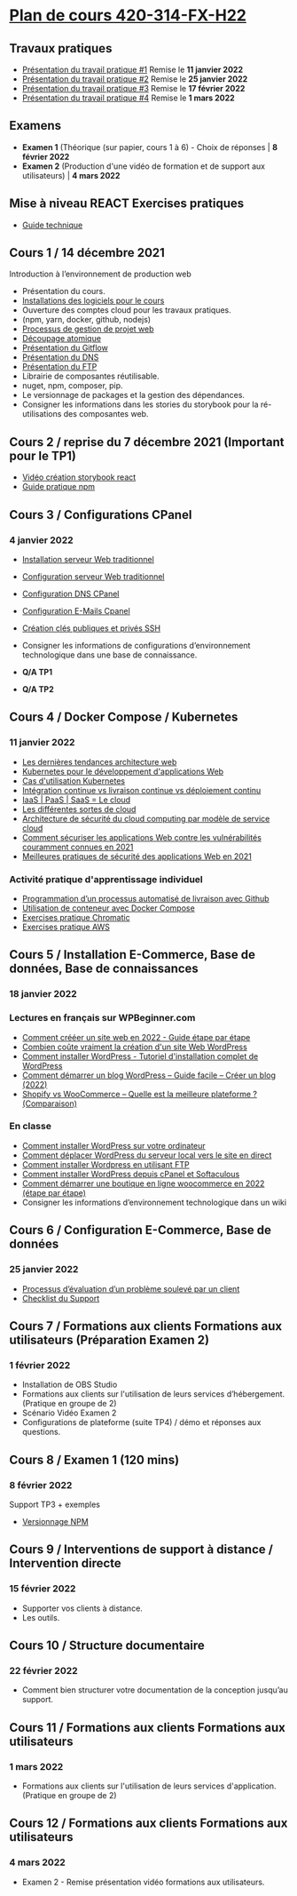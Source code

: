 # [Plan de cours 420-314-FX-H22](https://github.com/PLDubeFormation/420-314-FX-H22/blob/master/Plan%20cours%20420-314-FX%20H22.pdf)

## Travaux pratiques

- [Présentation du travail pratique #1](https://github.com/PLDubeFormation/420-314-FX-H22/blob/master/TP1/420-314-FX-H22-TP1.pdf) Remise le **11 janvier 2022**
- [Présentation du travail pratique #2](https://github.com/PLDubeFormation/420-314-FX-H22/blob/master/TP2/420-314-FX-H22-TP2.pdf) Remise le **25 janvier 2022**
- [Présentation du travail pratique #3](https://github.com/PLDubeFormation/420-314-FX-H22/blob/master/TP3/420-314-FX-H22-TP3.pdf) Remise le **17 février 2022**
- [Présentation du travail pratique #4](https://github.com/PLDubeFormation/420-314-FX-H22/blob/master/TP4/420-314-FX-H22-TP4.pdf) Remise le **1 mars 2022**

## Examens

- **Examen 1** (Théorique (sur papier, cours 1 à 6) - Choix de réponses | **8 février 2022**
- **Examen 2** (Production d'une vidéo de formation et de support aux utilisateurs) | **4 mars 2022**

## Mise à niveau REACT Exercises pratiques

- [Guide technique](https://github.com/PLDubeFormation/blueprintjs-with-react)

## Cours 1 / 14 décembre 2021 ## 
Introduction à l’environnement de production web

- Présentation du cours.
- [Installations des logiciels pour le cours](https://github.com/PLDubeFormation/420-314-FX-H22/blob/master/Pr%C3%A9paration%20de%20l%E2%80%99environnement%20de%20travail.pdf) 
- Ouverture des comptes cloud pour les travaux pratiques. 
- (npm, yarn, docker, github, nodejs)
- [Processus de gestion de projet web](https://github.com/PLDubeFormation/420-314-FX-H22/blob/master/Cours%201/Processus%20Mise%20en%20Production.pdf)
- [Découpage atomique](https://github.com/PLDubeFormation/420-314-FX-H22/blob/master/Cours%201/Component%20Driven.pdf) 
- [Présentation du Gitflow](https://github.com/PLDubeFormation/420-314-FX-H22/blob/master/Cours%201/GIT.pdf)
- [Présentation du DNS](https://github.com/PLDubeFormation/420-314-FX-H22/blob/master/Cours%201/DNS.pdf)
- [Présentation du FTP](https://github.com/PLDubeFormation/420-314-FX-H22/blob/master/Cours%201/FTP.pdf)
- Librairie de composantes réutilisable.
- nuget, npm, composer, pip.
- Le versionnage de packages et la gestion des dépendances.
- Consigner les informations dans les stories du storybook pour la ré-utilisations des composantes web.

## Cours 2 / reprise du 7 décembre 2021 (Important pour le TP1) ## 
- [Vidéo création storybook react](https://webarchitek.ca/formations/React-Storybook.zip)
- [Guide pratique npm](Guides%20Technique/npm_guide_technique.md)


## Cours 3 / Configurations CPanel
### 4 janvier 2022

- [Installation serveur Web traditionnel](https://docs.cpanel.net/cpanel/) 
- [Configuration serveur Web traditionnel](https://docs.cpanel.net/cpanel/domains/domains/)  
- [Configuration DNS CPanel](https://docs.cpanel.net/whm/dns-functions/dns-zone-manager/) 
- [Configuration E-Mails Cpanel](https://docs.cpanel.net/cpanel/email/) 
- [Création clés publiques et privés SSH](https://docs.cpanel.net/cpanel/security/ssh-access/)
- Consigner les informations de configurations d’environnement technologique dans une base de connaissance.

- **Q/A TP1**
- **Q/A TP2**


## Cours 4 / Docker Compose / Kubernetes
### 11 janvier 2022

- [Les dernières tendances architecture web](https://github.com/PLDubeFormation/420-314-FX-H22/blob/master/Cours%204/Architecture%20Application%202022.pdf)
- [Kubernetes pour le développement d'applications Web](https://github.com/PLDubeFormation/420-314-FX-H22/blob/master/Cours%204/Kubernetes%20pour%20le%20d%C3%A9veloppement%20d'applications%20Web.pdf)
- [Cas d'utilisation Kubernetes](https://github.com/PLDubeFormation/420-314-FX-H22/blob/master/Cours%204/Kubernetes%20Cas%20d'utilisation.pdf)
- [Intégration continue vs livraison continue vs déploiement continu](https://github.com/PLDubeFormation/420-314-FX-H22/blob/master/Cours%204/Int%C3%A9gration%20continue%20vs%20livraison%20continue%20vs%20d%C3%A9ploiement%20continu.pdf)
- [IaaS | PaaS | SaaS = Le cloud](https://github.com/PLDubeFormation/420-314-FX-H22/blob/master/Cours%204/IaaS%20PaaS%20SaaS%20Le%20cloud.pdf)
- [Les différentes sortes de cloud](https://github.com/PLDubeFormation/420-314-FX-H22/blob/master/Cours%204/Les%20diff%C3%A9rentes%20sortes%20de%20cloud.pdf)
- [Architecture de sécurité du cloud computing par modèle de service cloud](https://github.com/PLDubeFormation/420-314-FX-H22/blob/master/Cours%204/Architecture%20S%C3%A9curit%C3%A9%20Cloud.pdf)
- [Comment sécuriser les applications Web contre les vulnérabilités couramment connues en 2021](https://github.com/PLDubeFormation/420-314-FX-H22/blob/master/Cours%204/Comment%20s%C3%A9curiser%20les%20applications%20Web%20contre%20les%20vuln%C3%A9rabilit%C3%A9s%20couramment%20connues%20en%202021.pdf)
- [Meilleures pratiques de sécurité des applications Web en 2021](https://github.com/PLDubeFormation/420-314-FX-H22/blob/master/Cours%204/Meilleures%20pratiques%20de%20s%C3%A9curit%C3%A9%20des%20applications%20Web%20en%202021.pdf)

### Activité pratique d'apprentissage individuel

- [Programmation d’un processus automatisé de livraison avec Github](Guides%20Technique/ci-cd.md)
- [Utilisation de conteneur avec Docker Compose](Guides%20Technique/docker_compose.md)
- [Exercises pratique Chromatic](https://www.chromatic.com/docs/github-actions)
- [Exercises pratique AWS](https://aws.amazon.com/getting-started/hands-on/build-react-app-amplify-graphql/)

## Cours 5 / Installation E-Commerce, Base de données, Base de connaissances
### 18 janvier 2022

### Lectures en français sur WPBeginner.com

- [Comment crééer un site web en 2022 - Guide étape par étape](https://www-wpbeginner-com.translate.goog/guides/?_x_tr_sl=auto&_x_tr_tl=fr&_x_tr_hl=en)
- [Combien coûte vraiment la création d'un site Web WordPress](https://www-wpbeginner-com.translate.goog/beginners-guide/how-much-does-it-cost-to-build-a-wordpress-website/?_x_tr_sl=auto&_x_tr_tl=fr&_x_tr_hl=en)
- [Comment installer WordPress - Tutoriel d'installation complet de WordPress](https://www-wpbeginner-com.translate.goog/how-to-install-wordpress/?_x_tr_sl=auto&_x_tr_tl=fr&_x_tr_hl=en)
- [Comment démarrer un blog WordPress – Guide facile – Créer un blog (2022)](https://www-wpbeginner-com.translate.goog/start-a-wordpress-blog/?_x_tr_sl=auto&_x_tr_tl=fr&_x_tr_hl=en)
- [Shopify vs WooCommerce – Quelle est la meilleure plateforme ? (Comparaison)](https://www-wpbeginner-com.translate.goog/opinion/shopify-vs-woocommerce-which-is-the-better-platform-comparison/?_x_tr_sl=auto&_x_tr_tl=fr&_x_tr_hl=en)

### En classe

- [Comment installer WordPress sur votre ordinateur](Cours%205/Comment%20installer%20WordPress%20sur%20votre%20ordinateur.pdf)
- [Comment déplacer WordPress du serveur local vers le site en direct](Cours%205/Comment%20déplacer%20WordPress%20du%20serveur%20local%20vers%20le%20site%20en%20direct.pdf)
- [Comment installer Wordpress en utilisant FTP](Cours%205/Comment%20installer%20Wordpress%20en%20utilisant%20FTP.pdf)
- [Comment installer WordPress depuis cPanel et Softaculous](Cours%205/Comment%20installer%20WordPress%20depuis%20cPanel%20et%20Softaculous.pdf)
- [Comment démarrer une boutique en ligne woocommerce en 2022 (étape par étape)](https://www-wpbeginner-com.translate.goog/wp-tutorials/how-to-start-an-online-store/?_x_tr_sl=auto&_x_tr_tl=fr&_x_tr_hl=en)
- Consigner les informations d’environnement technologique dans un wiki

## Cours 6 / Configuration E-Commerce, Base de données
### 25 janvier 2022

- [Processus d’évaluation d’un problème soulevé par un client](Cours%206/ProcessusSupport.md)
- [Checklist du Support](Cours%206/ChecklistSupport.md)

## Cours 7 / Formations aux clients Formations aux utilisateurs (Préparation Examen 2)
### 1 février 2022

- Installation de OBS Studio
- Formations aux clients sur l'utilisation de leurs services d’hébergement. (Pratique en groupe de 2)
- Scénario Vidéo Examen 2
- Configurations de plateforme (suite TP4) / démo et réponses aux questions.

## Cours 8 / Examen 1 (120 mins) 
### 8 février 2022
Support TP3 + exemples
- [Versionnage NPM](Guides%20Technique/npm_github_versionning.md)

## Cours 9 / Interventions de support à distance / Intervention directe
### 15 février 2022

- Supporter vos clients à distance. 
- Les outils.

## Cours 10 / Structure documentaire
### 22 février 2022

- Comment bien structurer votre documentation de la conception jusqu’au support.

## Cours 11 / Formations aux clients Formations aux utilisateurs
### 1 mars 2022

- Formations aux clients sur l'utilisation de leurs services d'application. (Pratique en groupe de 2)

## Cours 12 / Formations aux clients Formations aux utilisateurs
### 4 mars 2022

- Examen 2 - Remise présentation vidéo formations aux utilisateurs.

